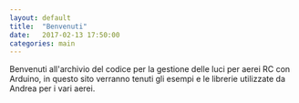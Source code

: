 ```yaml
---
layout: default
title:  "Benvenuti"
date:   2017-02-13 17:50:00
categories: main
---
```


Benvenuti all'archivio del codice per la gestione delle luci per aerei RC con Arduino, in questo sito verranno tenuti gli esempi e le librerie utilizzate da Andrea per i vari aerei.

